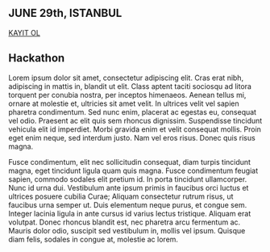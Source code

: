 JUNE 29th, ISTANBUL
-----------
[KAYIT OL](https://www.biletino.com/)

Hackathon
----------
Lorem ipsum dolor sit amet, consectetur adipiscing elit. Cras erat nibh, adipiscing in mattis in, blandit ut elit. Class aptent taciti sociosqu ad litora torquent per conubia nostra, per inceptos himenaeos. Aenean tellus mi, ornare at molestie et, ultricies sit amet velit. In ultrices velit vel sapien pharetra condimentum. Sed nunc enim, placerat ac egestas eu, consequat vel odio. Praesent ac elit quis sem rhoncus dignissim. Suspendisse tincidunt vehicula elit id imperdiet. Morbi gravida enim et velit consequat mollis. Proin eget enim neque, sed interdum justo. Nam vel eros risus. Donec quis risus magna.

Fusce condimentum, elit nec sollicitudin consequat, diam turpis tincidunt magna, eget tincidunt ligula quam quis magna. Fusce condimentum feugiat sapien, commodo sodales elit pretium id. In porta tincidunt ullamcorper. Nunc id urna dui. Vestibulum ante ipsum primis in faucibus orci luctus et ultrices posuere cubilia Curae; Aliquam consectetur rutrum risus, ut faucibus urna semper ut. Duis elementum neque purus, et congue sem. Integer lacinia ligula in ante cursus id varius lectus tristique. Aliquam erat volutpat. Donec rhoncus blandit est, nec pharetra arcu fermentum ac. Mauris dolor odio, suscipit sed vestibulum in, mollis vel ipsum. Quisque diam felis, sodales in congue at, molestie ac lorem.